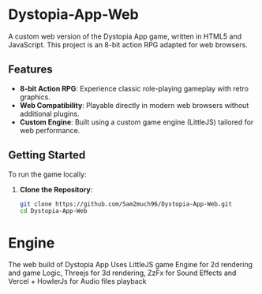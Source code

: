 # Dystopia-App-Web

A custom web version of the Dystopia App game, written in HTML5 and JavaScript. This project is an 8-bit action RPG adapted for web browsers.

## Features

- **8-bit Action RPG**: Experience classic role-playing gameplay with retro graphics.
- **Web Compatibility**: Playable directly in modern web browsers without additional plugins.
- **Custom Engine**: Built using a custom game engine (LittleJS) tailored for web performance.

## Getting Started

To run the game locally:

1. **Clone the Repository**:
   ```bash
   git clone https://github.com/Sam2much96/Dystopia-App-Web.git
   cd Dystopia-App-Web


# Engine
The web build of Dystopia App Uses LittleJS game Engine for 2d rendering and game Logic, Threejs for 3d rendering, ZzFx for Sound Effects and Vercel + HowlerJs for Audio files playback
